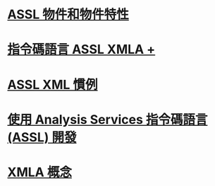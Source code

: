 # [ASSL 物件和物件特性](assl-objects-and-object-characteristics.md)

# [指令碼語言 ASSL XMLA +](../../../analysis-services/multidimensional-models-scripting-language-assl-xmla/backing-up-restoring-and-synchronizing-databases-xmla.md)

# [ASSL XML 慣例](assl-xml-conventions.md)
# [使用 Analysis Services 指令碼語言 (ASSL) 開發](developing-with-analysis-services-scripting-language-assl.md)
# [XMLA 概念](xmla-concepts.md)
